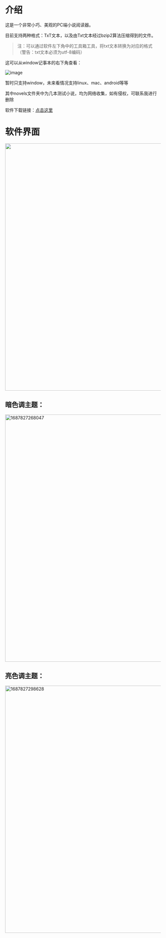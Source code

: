 # 介绍

这是一个非常小巧、美观的PC端小说阅读器。

目前支持两种格式：TxT文本，以及由Txt文本经过bzip2算法压缩得到的文件。

> 注：可以通过软件左下角中的工具箱工具，将txt文本转换为对应的格式（警告：txt文本必须为utf-8编码）

这可以从window记事本的右下角查看：

![image](https://github.com/ys928/XunYou/assets/80371119/574faf70-b61f-4d0f-9149-17e1c15cad2d)

暂时只支持window，未来看情况支持linux、mac、android等等

其中novels文件夹中为几本测试小说，均为网络收集，如有侵权，可联系我进行删除

软件下载链接：[点击这里](https://github.com/ys928/XunYou/releases/tag/latest)

# 软件界面

<img width="798" src="https://github.com/ys928/XunYou/assets/80371119/c8d84fa7-615f-4b26-befd-11021288faab">

## 暗色调主题：

<img width="798" alt="1687827268047" src="https://github.com/ys928/XunYou/assets/80371119/4db01466-303b-4dce-a384-e44f280301cc">


## 亮色调主题：

<img width="798" alt="1687827298628" src="https://github.com/ys928/XunYou/assets/80371119/35fbcab0-719d-4e01-b459-e56fa0220416">

